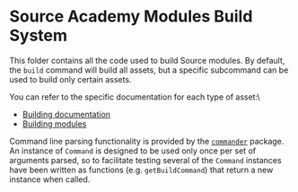 # Source Academy Modules Build System
This folder contains all the code used to build Source modules. By default, the `build` command will build all assets, but a specific subcommand can be used to build only certain assets.

You can refer to the specific documentation for each type of asset:\
- [Building documentation](docs/README.md)
- [Building modules](modules/README.md)

Command line parsing functionality is provided by the [`commander`](https://github.com/tj/commander.js) package. An instance of `Command` is designed to be used only once per set of arguments parsed, so to facilitate testing several of the `Command` instances have been written as functions (e.g. `getBuildCommand`) that return a new instance when called.